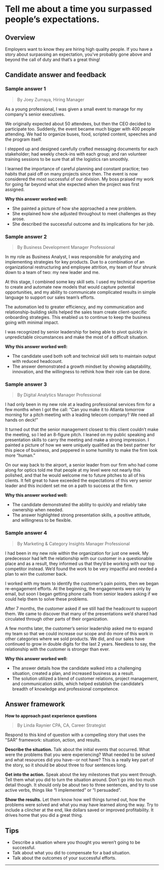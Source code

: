 # Tell me about a time you surpassed people’s expectations.

## Overview
Employers want to know they are hiring high quality people. If you have a story about surpassing an expectation, you’ve probably gone above and beyond the call of duty and that’s a great thing!

## Candidate answer and feedback

### Sample answer 1
> By Joey Zumaya, Hiring Manager

As a young professional, I was given a small event to manage for my company's senior executives.

We originally expected about 50 attendees, but then the CEO decided to participate too. Suddenly, the event became much bigger with 400 people attending. We had to organize buses, food, scripted content, speeches and the program itself.

I stepped up and designed carefully crafted messaging documents for each stakeholder; had weekly check-ins with each group; and ran volunteer training sessions to be sure that all the logistics ran smoothly.

I learned the importance of careful planning and constant practice; two habits that paid off on many projects since then. The event is now considered the most successful of our division. My boss praised my work for going far beyond what she expected when the project was first assigned.

**Why this answer worked well:**

* She painted a picture of how she approached a new problem.
* She explained how she adjusted throughout to meet challenges as they arose.
* She described the successful outcome and its implications for her job.

### Sample answer 2
> By Business Development Manager Professional

In my role as Business Analyst, I was responsible for analyzing and implementing strategies for key products. Due to a combination of an organizational restructuring and employee attrition, my team of four shrunk down to a team of two: my new leader and me.

At this stage, I combined some key skill sets. I used my technical expertise to create and automate new models that would capture potential opportunities, and my ability to communicate complicated results in simple language to support our sales team’s efforts.

The automation led to greater efficiency, and my communication and relationship-building skills helped the sales team create client-specific onboarding strategies. This enabled us to continue to keep the business going with minimal impact.

I was recognized by senior leadership for being able to pivot quickly in unpredictable circumstances and make the most of a difficult situation.

**Why this answer worked well:**

* The candidate used both soft and technical skill sets to maintain output with reduced headcount.
* The answer demonstrated a growth mindset by showing adaptability, innovation, and the willingness to rethink how their role can be done.

### Sample answer 3
> By Digital Analytics Manager Professional

I had only been in my new role at a leading professional services firm for a few months when I got the call: “Can you make it to Atlanta tomorrow morning for a pitch meeting with a leading telecom company? We need all hands on deck!”

It turned out that the senior management closest to this client couldn’t make the meeting, so I led an 8-figure pitch. I leaned on my public speaking and presentation skills to carry the meeting and make a strong impression. I painted a picture of how we were uniquely qualified as the best partner for this piece of business, and peppered in some humility to make the firm look more “human.”

On our way back to the airport, a senior leader from our firm who had come along for optics told me that people at my level were not nearly this polished, and that he would welcome me to future pitches to all of his clients. It felt great to have exceeded the expectations of this very senior leader and this incident set me on a path to success at the firm.

**Why this answer worked well:**

* The candidate demonstrated the ability to quickly and reliably take ownership when needed.
* The answer highlighted strong presentation skills, a positive attitude, and willingness to be flexible.

### Sample answer 4
> By Marketing & Category Insights Manager Professional

I had been in my new role within the organization for just one week. My predecessor had left the relationship with our customer in a questionable place and as a result, they informed us that they’d be working with our top competitor instead. We’d found the work to be very impactful and needed a plan to win the customer back.

I worked with my team to identify the customer’s pain points, then we began re-engagement efforts. At the beginning, the engagements were only by email, but soon I began getting phone calls from senior leaders asking if we could help them to solve these problems.

After 7 months, the customer asked if we still had the headcount to support them. We came to discover that many of the presentations we’d shared had circulated through other parts of their organization.

A few months later, the customer’s senior leadership asked me to expand my team so that we could increase our scope and do more of this work in other categories where we sold products. We did, and our sales have continued to grow in double digits for the last 2 years. Needless to say, the relationship with the customer is stronger than ever.

**Why this answer worked well:**

* The answer details how the candidate walked into a challenging situation, created a plan, and increased business as a result.
* The solution utilized a blend of customer relations, project management, and communication skills, which helped establish the candidate’s breadth of knowledge and professional competence.

## Answer framework

**How to approach past experience questions**

> By Linda Raynier CPA, CA, Career Strategist

Respond to this kind of question with a compelling story that uses the "SAR" framework: situation, action, and results.

**Describe the situation.** Talk about the initial events that occurred. What were the problems that you were experiencing? What needed to be solved and what resources did you have--or not have? This is a really key part of the story, so it should be about three to four sentences long.

**Get into the action.** Speak about the key milestones that you went through. Tell them what you did to turn the situation around. Don't go into too much detail though. It should only be about two to three sentences, and try to use active verbs, things like “I implemented” or “I persuaded”.

**Show the results.** Let them know how well things turned out, how the problems were solved and what you may have learned along the way. Try to include a clincher at the end, like dollars saved or improved profitability. It drives home that you did a great thing.

## Tips
* Describe a situation where you thought you weren’t going to be successful.
* Talk about what you did to compensate for a bad situation.
* Talk about the outcomes of your successful efforts.

---
